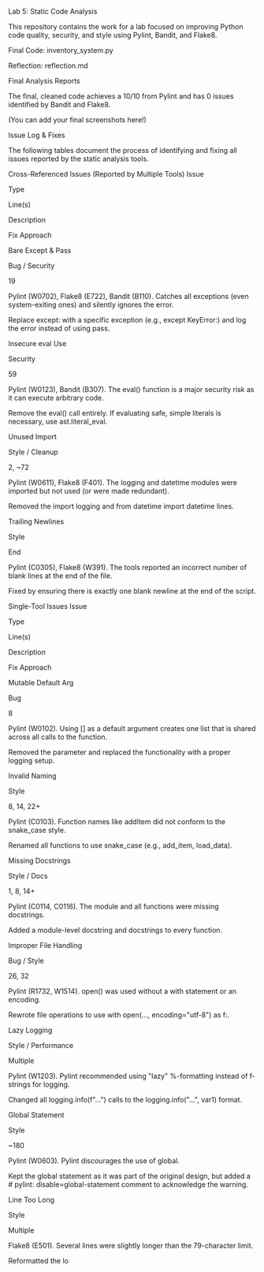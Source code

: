Lab 5: Static Code Analysis

This repository contains the work for a lab focused on improving Python code quality, security, and style using Pylint, Bandit, and Flake8.

Final Code: inventory_system.py

Reflection: reflection.md

Final Analysis Reports

The final, cleaned code achieves a 10/10 from Pylint and has 0 issues identified by Bandit and Flake8.

(You can add your final screenshots here!)

Issue Log & Fixes

The following tables document the process of identifying and fixing all issues reported by the static analysis tools.

Cross-Referenced Issues (Reported by Multiple Tools)
Issue

Type

Line(s)

Description

Fix Approach

Bare Except & Pass

Bug / Security

19

Pylint (W0702), Flake8 (E722), Bandit (B110). Catches all exceptions (even system-exiting ones) and silently ignores the error.

Replace except: with a specific exception (e.g., except KeyError:) and log the error instead of using pass.

Insecure eval Use

Security

59

Pylint (W0123), Bandit (B307). The eval() function is a major security risk as it can execute arbitrary code.

Remove the eval() call entirely. If evaluating safe, simple literals is necessary, use ast.literal_eval.

Unused Import

Style / Cleanup

2, ~72

Pylint (W0611), Flake8 (F401). The logging and datetime modules were imported but not used (or were made redundant).

Removed the import logging and from datetime import datetime lines.

Trailing Newlines

Style

End

Pylint (C0305), Flake8 (W391). The tools reported an incorrect number of blank lines at the end of the file.

Fixed by ensuring there is exactly one blank newline at the end of the script.

Single-Tool Issues
Issue

Type

Line(s)

Description

Fix Approach

Mutable Default Arg

Bug

8

Pylint (W0102). Using [] as a default argument creates one list that is shared across all calls to the function.

Removed the parameter and replaced the functionality with a proper logging setup.

Invalid Naming

Style

8, 14, 22+

Pylint (C0103). Function names like addItem did not conform to the snake_case style.

Renamed all functions to use snake_case (e.g., add_item, load_data).

Missing Docstrings

Style / Docs

1, 8, 14+

Pylint (C0114, C0116). The module and all functions were missing docstrings.

Added a module-level docstring and docstrings to every function.

Improper File Handling

Bug / Style

26, 32

Pylint (R1732, W1514). open() was used without a with statement or an encoding.

Rewrote file operations to use with open(..., encoding="utf-8") as f:.

Lazy Logging

Style / Performance

Multiple

Pylint (W1203). Pylint recommended using "lazy" %-formatting instead of f-strings for logging.

Changed all logging.info(f"...") calls to the logging.info("...", var1) format.

Global Statement

Style

~180

Pylint (W0603). Pylint discourages the use of global.

Kept the global statement as it was part of the original design, but added a # pylint: disable=global-statement comment to acknowledge the warning.

Line Too Long

Style

Multiple

Flake8 (E501). Several lines were slightly longer than the 79-character limit.

Reformatted the lo
